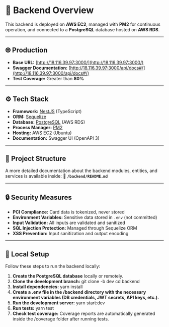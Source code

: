 # 🚀 Backend Overview

This backend is deployed on **AWS EC2**, managed with **PM2** for continuous operation, and connected to a **PostgreSQL** database hosted on **AWS RDS**.

---

## 🌐 Production

- **Base URL:** [http://18.116.39.97:3000/](http://18.116.39.97:3000/)
- **Swagger Documentation:** [http://18.116.39.97:3000/api/docs#/](http://18.116.39.97:3000/api/docs#/)
- **Test Coverage:** Greater than **80%**

---

## ⚙️ Tech Stack

- **Framework:** [NestJS](https://nestjs.com/) (TypeScript)
- **ORM:** [Sequelize](https://sequelize.org/)
- **Database:** [PostgreSQL](https://www.postgresql.org/) (AWS RDS)
- **Process Manager:** [PM2](https://pm2.keymetrics.io/)
- **Hosting:** AWS EC2 (Ubuntu)
- **Documentation:** Swagger UI (OpenAPI 3)

---

## 🧠 Project Structure

A more detailed documentation about the backend modules, entities, and services is available inside:
📁 **`/backend/README.md`**

---

## 🔒 Security Measures

- **PCI Compliance:** Card data is tokenized, never stored
- **Environment Variables:** Sensitive data stored in `.env` (not committed)
- **Input Validation:** All inputs are validated and sanitized
- **SQL Injection Protection:** Managed through Sequelize ORM
- **XSS Prevention:** Input sanitization and output encoding

---

## 🧰 Local Setup

Follow these steps to run the backend locally:

1. **Create the PostgreSQL database** locally or remotely.
2. **Clone the development branch:**
   git clone -b dev <repo-url>
   cd backend
3. **Install dependencies:**
    yarn install
4. **Create a .env file in the /backend directory with the necessary environment variables (DB credentials, JWT secrets, API keys, etc.).**
5. **Run the development server:**
    yarn start:dev
6. **Run tests:**
    yarn test
7. **Check test coverage:**
    Coverage reports are automatically generated inside the /coverage folder after running tests.